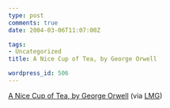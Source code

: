 ```yaml
---
type: post
comments: true
date: 2004-03-06T11:07:00Z

tags:
- Uncategorized
title: A Nice Cup of Tea, by George Orwell

wordpress_id: 506
---
```


[A Nice Cup of Tea, by George Orwell](http://www.booksatoz.com/witsend/tea/orwell.htm) (via [LMG](http://www.timemachinego.com/linkmachinego/))

